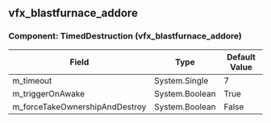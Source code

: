## vfx_blastfurnace_addore

### Component: TimedDestruction (vfx_blastfurnace_addore)

|Field|Type|Default Value|
|---|---|---|
|m_timeout|System.Single|7|
|m_triggerOnAwake|System.Boolean|True|
|m_forceTakeOwnershipAndDestroy|System.Boolean|False|

